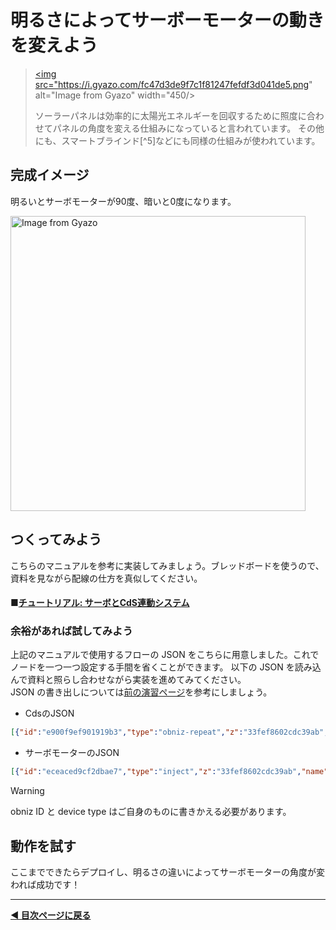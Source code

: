 # 明るさによってサーボーモーターの動きを変えよう

> <a href="https://gyazo.com/fc47d3de9f7c1f81247fefdf3d041de5"><img src="https://i.gyazo.com/fc47d3de9f7c1f81247fefdf3d041de5.png" alt="Image from Gyazo" width="450/></a>
>    
> ソーラーパネルは効率的に太陽光エネルギーを回収するために照度に合わせてパネルの角度を変える仕組みになっていると言われています。
> その他にも、スマートブラインド[^5]などにも同様の仕組みが使われています。

## 完成イメージ

明るいとサーボモーターが90度、暗いと0度になります。

<a href="https://gyazo.com/371d98adc6a3a8e67e192c4132de5cd2"><img src="https://i.gyazo.com/371d98adc6a3a8e67e192c4132de5cd2.gif" alt="Image from Gyazo" width="472"/></a>

## つくってみよう
こちらのマニュアルを参考に実装してみましょう。ブレッドボードを使うので、資料を見ながら配線の仕方を真似してください。  
  
#### ■[チュートリアル: サーボとCdS連動システム](https://zenn.dev/protoout/books/07_node-red-obniz/viewer/tutorial-servo-cds)  

### 余裕があれば試してみよう  
上記のマニュアルで使用するフローの JSON をこちらに用意しました。これでノードを一つ一つ設定する手間を省くことができます。
以下の JSON を読み込んで資料と照らし合わせながら実装を進めてみてください。    
JSON の書き出しについては[前の演習ページ](../lesson03-obniz-advanced/combine_trafficlight_ultrasound.md)を参考にしましょう。

- CdsのJSON
```JSON
[{"id":"e900f9ef901919b3","type":"obniz-repeat","z":"33fef8602cdc39ab","obniz":"ba70d68aaeef2385","name":"","interval":100,"code":"const voltage = await obniz.ad1.getWait(); //ピン1からアナログ（光の強さ）をデジタル信号に変換した値を取得\r\n\r\nmsg.payload = voltage;\r\n\r\nreturn msg;","x":930,"y":80,"wires":[["1f1a09fd1795cc78"]]},{"id":"1f1a09fd1795cc78","type":"debug","z":"33fef8602cdc39ab","name":"debug 7","active":true,"tosidebar":true,"console":false,"tostatus":false,"complete":"false","statusVal":"","statusType":"auto","x":1160,"y":80,"wires":[]},{"id":"a44a779093b2a813","type":"comment","z":"33fef8602cdc39ab","name":"Cds","info":"","x":810,"y":40,"wires":[]},{"id":"b336febe1bc5770c","type":"comment","z":"33fef8602cdc39ab","name":"obniz ID と device type をご自身のものに書き換えてください！","info":"","x":990,"y":120,"wires":[]},{"id":"ba70d68aaeef2385","type":"obniz","obnizId":"11111111","deviceType":"obnizboard1y","name":"","accessToken":"","autoConnectOnDeploy":true,"code":"obniz.io0.output(true); //io0番を5vに\r\nobniz.io2.output(false); //io2番をGNDに\r\nobnizParts.servo = obniz.wired(\"ServoMotor\",{ signal:2 }); //サーボモーターをどのくらい回すかの信号を2番に設定"}]
```
  
- サーボモーターのJSON
```JSON
[{"id":"eceaced9cf2dbae7","type":"inject","z":"33fef8602cdc39ab","name":"","props":[{"p":"payload"},{"p":"topic","vt":"str"}],"repeat":"","crontab":"","once":false,"onceDelay":0.1,"topic":"","payload":"","payloadType":"date","x":940,"y":220,"wires":[["75ebdb6040cf49df"]]},{"id":"dce4052f4e01d17c","type":"comment","z":"33fef8602cdc39ab","name":"サーボモーター","info":"","x":840,"y":180,"wires":[]},{"id":"75ebdb6040cf49df","type":"change","z":"33fef8602cdc39ab","name":"","rules":[{"t":"set","p":"payload","pt":"msg","to":"20","tot":"num"}],"action":"","property":"","from":"","to":"","reg":false,"x":1080,"y":280,"wires":[["9f0512b7835f523f"]]},{"id":"9f0512b7835f523f","type":"obniz-function","z":"33fef8602cdc39ab","obniz":"ba70d68aaeef2385","name":"","code":"obnizParts.servo.angle(msg.payload); //msg.payloadの角度にサーボモーターを動かす\r\n\r\nreturn msg //msgを出力","x":1220,"y":340,"wires":[["832e0df02cc239df"]]},{"id":"832e0df02cc239df","type":"debug","z":"33fef8602cdc39ab","name":"debug 8","active":true,"tosidebar":true,"console":false,"tostatus":false,"complete":"false","statusVal":"","statusType":"auto","x":1360,"y":380,"wires":[]},{"id":"b6cb1ebdf22a2df6","type":"comment","z":"33fef8602cdc39ab","name":"obniz ID と device type をご自身のものに書き換えてください！","info":"","x":990,"y":420,"wires":[]},{"id":"ba70d68aaeef2385","type":"obniz","obnizId":"11111111","deviceType":"obnizboard1y","name":"","accessToken":"","autoConnectOnDeploy":true,"code":"obniz.io0.output(true); //io0番を5vに\r\nobniz.io2.output(false); //io2番をGNDに\r\nobnizParts.servo = obniz.wired(\"ServoMotor\",{ signal:2 }); //サーボモーターをどのくらい回すかの信号を2番に設定"}]
```

> [!WARNING]
> obniz ID と device type はご自身のものに書きかえる必要があります。
  
## 動作を試す
ここまでできたらデプロイし、明るさの違いによってサーボモーターの角度が変われば成功です！

---

**[◀ 目次ページに戻る](../readme.md)**

